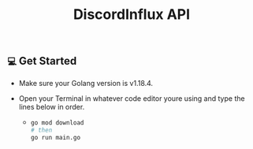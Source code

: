 <h1 align="center">DiscordInflux API</h1>

<br />

## `💻` Get Started
- Make sure your Golang version is v1.18.4.
- Open your Terminal in whatever code editor youre using and type the lines below in order.

  - ```bash
    go mod download
    # then
    go run main.go
    ```

<br />

